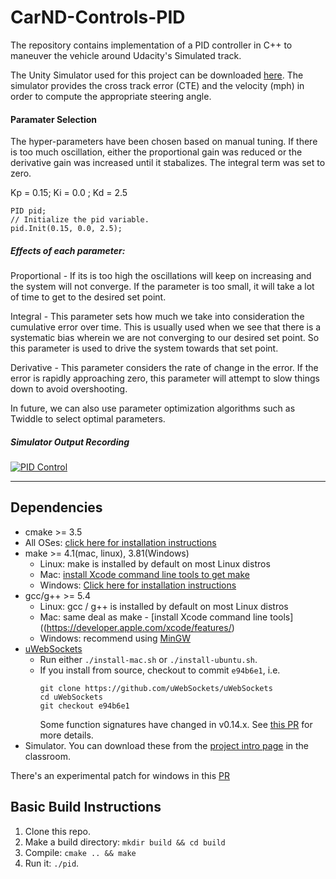 # CarND-Controls-PID

The repository contains implementation of a PID controller in C++ to maneuver the vehicle around Udacity's Simulated track.

The Unity Simulator used for this project can be downloaded [here](https://github.com/udacity/self-driving-car-sim/releases). The simulator provides the cross track error (CTE) and the velocity (mph) in order to compute the appropriate steering angle.

#### Paramater Selection
The hyper-parameters have been chosen based on manual tuning. If there is too much oscillation, either the proportional gain was reduced or the derivative gain was increased until it stabalizes. The integral term was set to zero.

Kp = 0.15; Ki = 0.0 ; Kd = 2.5

```
PID pid;
// Initialize the pid variable.
pid.Init(0.15, 0.0, 2.5);
```

##### Effects of each parameter:

Proportional - If its is too high the oscillations will keep on increasing and the system will not converge. If the parameter is too small, it will take a lot of time to get to the desired set point.

Integral - This parameter sets how much we take into consideration the cumulative error over time. This is usually used when we see that there is a systematic bias wherein we are not converging to our desired set point. So this parameter is used to drive the system towards that set point. 

Derivative - This parameter considers the rate of change in the error. If the error is rapidly approaching zero, this parameter will attempt to slow things down to avoid overshooting. 

In future, we can also use parameter optimization algorithms such as Twiddle to select optimal parameters.

##### Simulator Output Recording

[![PID Control](https://img.youtube.com/vi/cQ5XvudEdjE/0.jpg)](https://www.youtube.com/watch?v=cQ5XvudEdjE "PID Control")


---

## Dependencies

* cmake >= 3.5
 * All OSes: [click here for installation instructions](https://cmake.org/install/)
* make >= 4.1(mac, linux), 3.81(Windows)
  * Linux: make is installed by default on most Linux distros
  * Mac: [install Xcode command line tools to get make](https://developer.apple.com/xcode/features/)
  * Windows: [Click here for installation instructions](http://gnuwin32.sourceforge.net/packages/make.htm)
* gcc/g++ >= 5.4
  * Linux: gcc / g++ is installed by default on most Linux distros
  * Mac: same deal as make - [install Xcode command line tools]((https://developer.apple.com/xcode/features/)
  * Windows: recommend using [MinGW](http://www.mingw.org/)
* [uWebSockets](https://github.com/uWebSockets/uWebSockets)
  * Run either `./install-mac.sh` or `./install-ubuntu.sh`.
  * If you install from source, checkout to commit `e94b6e1`, i.e.
    ```
    git clone https://github.com/uWebSockets/uWebSockets 
    cd uWebSockets
    git checkout e94b6e1
    ```
    Some function signatures have changed in v0.14.x. See [this PR](https://github.com/udacity/CarND-MPC-Project/pull/3) for more details.
* Simulator. You can download these from the [project intro page](https://github.com/udacity/self-driving-car-sim/releases) in the classroom.

There's an experimental patch for windows in this [PR](https://github.com/udacity/CarND-PID-Control-Project/pull/3)

## Basic Build Instructions

1. Clone this repo.
2. Make a build directory: `mkdir build && cd build`
3. Compile: `cmake .. && make`
4. Run it: `./pid`. 


